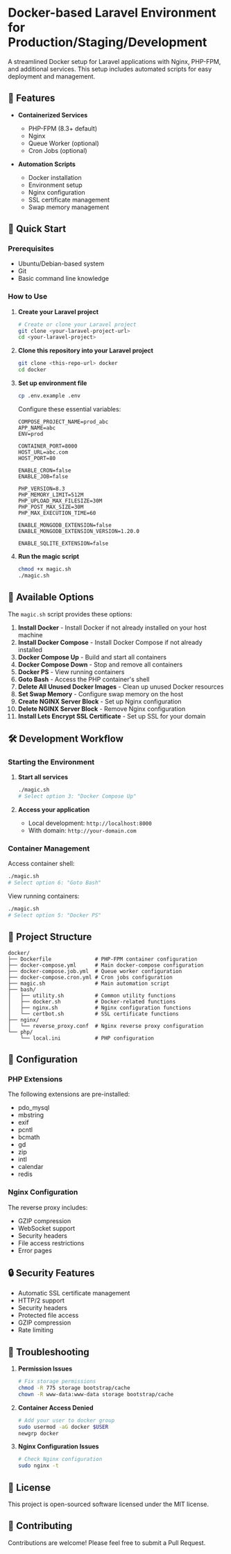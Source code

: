 # Docker-based Laravel Environment for Production/Staging/Development

A streamlined Docker setup for Laravel applications with Nginx, PHP-FPM, and additional services. This setup includes automated scripts for easy deployment and management.

## 🌟 Features

- **Containerized Services**
  - PHP-FPM (8.3+ default)
  - Nginx
  - Queue Worker (optional)
  - Cron Jobs (optional)

- **Automation Scripts**
  - Docker installation
  - Environment setup
  - Nginx configuration
  - SSL certificate management
  - Swap memory management

## 🚀 Quick Start

### Prerequisites
- Ubuntu/Debian-based system
- Git
- Basic command line knowledge

### How to Use

1. **Create your Laravel project**
   ```bash
   # Create or clone your Laravel project
   git clone <your-laravel-project-url>
   cd <your-laravel-project>
   ```

2. **Clone this repository into your Laravel project**
   ```bash
   git clone <this-repo-url> docker
   cd docker
   ```

3. **Set up environment file**
   ```bash
   cp .env.example .env
   ```

   Configure these essential variables:
   ```env
   COMPOSE_PROJECT_NAME=prod_abc
   APP_NAME=abc
   ENV=prod

   CONTAINER_PORT=8000
   HOST_URL=abc.com
   HOST_PORT=80

   ENABLE_CRON=false
   ENABLE_JOB=false

   PHP_VERSION=8.3
   PHP_MEMORY_LIMIT=512M
   PHP_UPLOAD_MAX_FILESIZE=30M
   PHP_POST_MAX_SIZE=30M
   PHP_MAX_EXECUTION_TIME=60
   
   ENABLE_MONGODB_EXTENSION=false
   ENABLE_MONGODB_EXTENSION_VERSION=1.20.0
   
   ENABLE_SQLITE_EXTENSION=false
   ```

4. **Run the magic script**
   ```bash
   chmod +x magic.sh
   ./magic.sh
   ```

## 🎯 Available Options

The `magic.sh` script provides these options:

1. **Install Docker** - Install Docker if not already installed on your host machine
2. **Install Docker Compose** - Install Docker Compose if not already installed
3. **Docker Compose Up** - Build and start all containers
4. **Docker Compose Down** - Stop and remove all containers
5. **Docker PS** - View running containers
6. **Goto Bash** - Access the PHP container's shell
7. **Delete All Unused Docker Images** - Clean up unused Docker resources
8. **Set Swap Memory** - Configure swap memory on the host
9. **Create NGINX Server Block** - Set up Nginx configuration
10. **Delete NGINX Server Block** - Remove Nginx configuration
11. **Install Lets Encrypt SSL Certificate** - Set up SSL for your domain

## 🛠 Development Workflow

### Starting the Environment

1. **Start all services**
   ```bash
   ./magic.sh
   # Select option 3: "Docker Compose Up"
   ```

2. **Access your application**
   - Local development: `http://localhost:8000`
   - With domain: `http://your-domain.com`

### Container Management

Access container shell:
```bash
./magic.sh
# Select option 6: "Goto Bash"
```

View running containers:
```bash
./magic.sh
# Select option 5: "Docker PS"
```

## 📁 Project Structure

```
docker/
├── Dockerfile              # PHP-FPM container configuration
├── docker-compose.yml      # Main docker-compose configuration
├── docker-compose.job.yml  # Queue worker configuration
├── docker-compose.cron.yml # Cron jobs configuration
├── magic.sh                # Main automation script
├── bash/
│   ├── utility.sh          # Common utility functions
│   ├── docker.sh           # Docker-related functions
│   ├── nginx.sh            # Nginx configuration functions
│   └── certbot.sh          # SSL certificate functions
├── nginx/
│   └── reverse_proxy.conf  # Nginx reverse proxy configuration
└── php/
    └── local.ini           # PHP configuration
```

## 🔧 Configuration

### PHP Extensions
The following extensions are pre-installed:
- pdo_mysql
- mbstring
- exif
- pcntl
- bcmath
- gd
- zip
- intl
- calendar
- redis

### Nginx Configuration
The reverse proxy includes:
- GZIP compression
- WebSocket support
- Security headers
- File access restrictions
- Error pages

## 🔒 Security Features

- Automatic SSL certificate management
- HTTP/2 support
- Security headers
- Protected file access
- GZIP compression
- Rate limiting

## 🐛 Troubleshooting

1. **Permission Issues**
   ```bash
   # Fix storage permissions
   chmod -R 775 storage bootstrap/cache
   chown -R www-data:www-data storage bootstrap/cache
   ```

2. **Container Access Denied**
   ```bash
   # Add your user to docker group
   sudo usermod -aG docker $USER
   newgrp docker
   ```

3. **Nginx Configuration Issues**
   ```bash
   # Check Nginx configuration
   sudo nginx -t
   ```

## 📝 License

This project is open-sourced software licensed under the MIT license.

## 🤝 Contributing

Contributions are welcome! Please feel free to submit a Pull Request.
